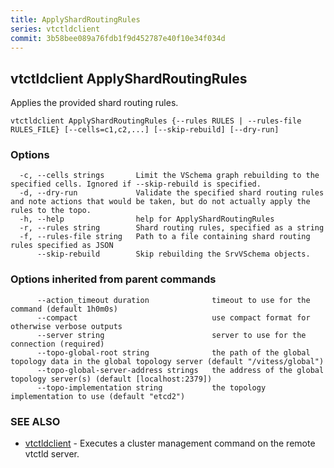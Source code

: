 ```yaml
---
title: ApplyShardRoutingRules
series: vtctldclient
commit: 3b58bee089a76fdb1f9d452787e40f10e34f034d
---
```

## vtctldclient ApplyShardRoutingRules

Applies the provided shard routing rules.

```
vtctldclient ApplyShardRoutingRules {--rules RULES | --rules-file RULES_FILE} [--cells=c1,c2,...] [--skip-rebuild] [--dry-run]
```

### Options

```
  -c, --cells strings       Limit the VSchema graph rebuilding to the specified cells. Ignored if --skip-rebuild is specified.
  -d, --dry-run             Validate the specified shard routing rules and note actions that would be taken, but do not actually apply the rules to the topo.
  -h, --help                help for ApplyShardRoutingRules
  -r, --rules string        Shard routing rules, specified as a string
  -f, --rules-file string   Path to a file containing shard routing rules specified as JSON
      --skip-rebuild        Skip rebuilding the SrvVSchema objects.
```

### Options inherited from parent commands

```
      --action_timeout duration              timeout to use for the command (default 1h0m0s)
      --compact                              use compact format for otherwise verbose outputs
      --server string                        server to use for the connection (required)
      --topo-global-root string              the path of the global topology data in the global topology server (default "/vitess/global")
      --topo-global-server-address strings   the address of the global topology server(s) (default [localhost:2379])
      --topo-implementation string           the topology implementation to use (default "etcd2")
```

### SEE ALSO

* [vtctldclient](../)	 - Executes a cluster management command on the remote vtctld server.

